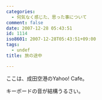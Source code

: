 ```yaml
---
categories:
  - 何気なく感じた、思った事について
comment: false
date: 2007-12-28 05:43:51
id: 1114
iso8601: 2007-12-28T05:43:51+09:00
tags:
  - undef
title: 旅の途中

---
```


<div class="entry-body">
                                 <p>ここは、成田空港のYahoo! Cafe。</p>

<p>キーボードの音が結構うるさい。<br /></p>
                              </div>
    	